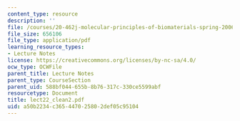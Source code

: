 ```yaml
---
content_type: resource
description: ''
file: /courses/20-462j-molecular-principles-of-biomaterials-spring-2006/a50b2234c365447025802def05c95104_lect22_clean2.pdf
file_size: 656106
file_type: application/pdf
learning_resource_types:
- Lecture Notes
license: https://creativecommons.org/licenses/by-nc-sa/4.0/
ocw_type: OCWFile
parent_title: Lecture Notes
parent_type: CourseSection
parent_uid: 588bf044-655b-8b76-317c-330ce5599abf
resourcetype: Document
title: lect22_clean2.pdf
uid: a50b2234-c365-4470-2580-2def05c95104
---
```


